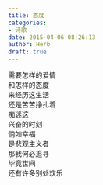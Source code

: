 ```yaml
---  
title: 态度  
categories:  
- 诗歌  
date: 2015-04-06 08:26:13  
author: Herb  
draft: true
---  
```

需要怎样的爱情  
和怎样的态度  
来经历这生活  
还是苦苦挣扎着  
痴迷这  
兴奋的时刻    
倘如幸福  
是悲观主义者  
那我何必追寻  
毕竟世间  
还有许多别处欢乐